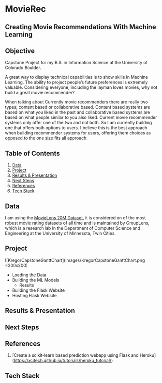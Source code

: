 # MovieRec

## Creating Movie Recommendations With Machine Learning

## Objective

Capstone Project for my B.S. in Information Science at the University of Colorado Boulder.

A great way to display technical capabilities is to show skills in Machine Learning. The ability to project people’s future preferences is extremely valuable. Considering everyone, including the layman loves movies, why not build a great movie recommender?

When talking about Currently movie recommenders there are really two types; content based or collaborative based. Content based systems are based on what you liked in the past and collaborative based systems are based on what people similar to you also liked. Current movie recommender systems only offer one of the two and not both. So I am currently building one that offers both options to users. I believe this is the best approach when building recommender systems for users, offering them choices as opposed to the one size fits all approach.

## Table of Contents
1. [Data](#data)
2. [Project](#project)
3. [Results & Presentation](#results-and-presentation)
4. [Next Steps](#next-steps)
5. [References](#references)
6. [Tech Stack](#tech-stack)

## Data

I am using the [MovieLens 20M Dataset](https://grouplens.org/datasets/movielens/20m/), it is considered on of the most robust movie rating datasets of all time and is maintained by GroupLens, which is a research lab in the Department of Computer Science and Engineering at the University of Minnesota, Twin Cities.


## Project

![KregorCapstoneGanttChart](images/KregorCapstoneGanttChart.png =200x200)

  - Loading the Data
  - Building the ML Models
    - Results
  - Building the Flask Website
  - Hosting Flask Website

## Results & Presentation

## Next Steps

## References
1. [Create a scikit-learn based prediction webapp using Flask and Heroku] (https://xcitech.github.io/tutorials/heroku_tutorial/)

## Tech Stack
